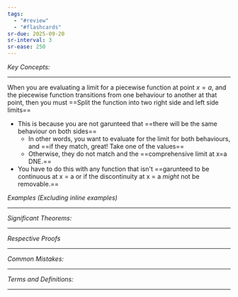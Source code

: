 ```yaml
---
tags:
  - "#review"
  - "#flashcards"
sr-due: 2025-09-20
sr-interval: 3
sr-ease: 250
---
```

*Key Concepts:*
___

When you are evaluating a limit for a piecewise function at point $x = a$, and the piecewise function transitions from one behaviour to another at that point, then you must ==Split the function into two right side and left side limits==
- This is because you are not garunteed that ==there will be the same behaviour on both sides==
	- In other words, you want to evaluate for the limit for both behaviours, and ==if they match, great! Take one of the values==
	- Otherwise, they do not match and the ==comprehensive limit at x=a DNE.==
- You have to do this with any function that isn't ==garunteed to be continuous at x = a or if the discontinuity at x = a *might* not be removable.==

*Examples (Excluding inline examples)* 
___

*Significant Theorems:*
___

*Respective Proofs*
___

*Common Mistakes:*
___

*Terms and Definitions:*
___

